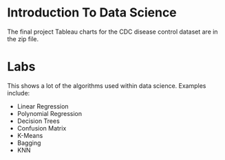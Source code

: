 # Introduction To Data Science 
The final project Tableau charts for the CDC disease control dataset are in the zip file. 

# Labs
This shows a lot of the algorithms used within data science.
Examples include:
- Linear Regression
- Polynomial Regression
- Decision Trees
- Confusion Matrix
- K-Means
- Bagging
- KNN
